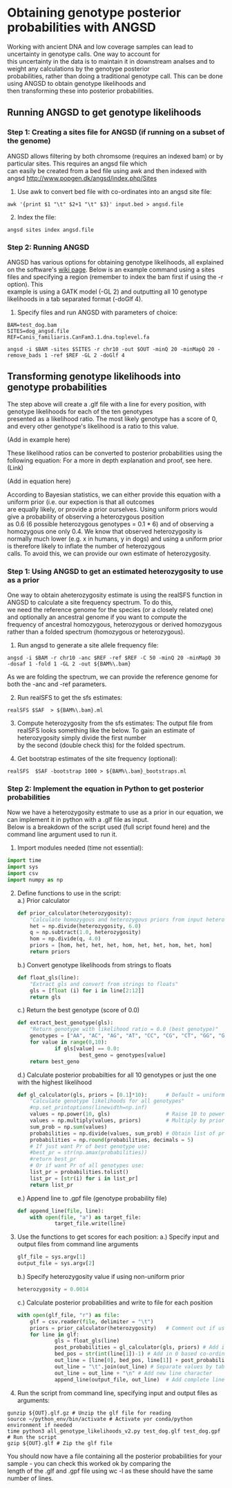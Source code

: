 # Obtaining genotype posterior probabilities with ANGSD

Working with ancient DNA and low coverage samples can lead to uncertainty in genotype calls. One way to account for  
this uncertainty in the data is to maintain it in downstream analses and to weight any calculations by the genotype posterior  
probabilities, rather than doing a traditional genotype call. This can be done using ANGSD to obtain genotype likelihoods and  
then transforming these into posterior probabilities.

## Running ANGSD to get genotype likelihoods

### Step 1: Creating a sites file for ANGSD (if running on a subset of the genome)

ANGSD allows filtering by both chromsome (requires an indexed bam) or by particular sites. This requires an angsd file which  
can easily be created from a bed file using awk and then indexed with angsd http://www.popgen.dk/angsd/index.php/Sites 

1. Use awk to convert bed file with co-ordinates into an angsd site file:
```linux
awk '{print $1 "\t" $2+1 "\t" $3}' input.bed > angsd.file
```
2. Index the file:
```linux
angsd sites index angsd.file
```

### Step 2: Running ANGSD

ANGSD has various options for obtaining genotype likelihoods, all explained on the software's [wiki page](http://www.popgen.dk/angsd/index.php/Genotype_Likelihoods). Below is 
an example command using a sites files and specifying a region (remember to index the bam first if using the -r option). This  
example is using a GATK model (-GL 2) and outputting all 10 genotype likelihoods in a tab separated format (-doGlf 4).

1. Specify files and run ANGSD with parameters of choice:
```linux
BAM=test_dog.bam
SITES=dog_angsd.file
REF=Canis_familiaris.CanFam3.1.dna.toplevel.fa 

angsd -i $BAM -sites $SITES -r chr10 -out $OUT -minQ 20 -minMapQ 20 -remove_bads 1 -ref $REF -GL 2 -doGlf 4
```

## Transforming genotype likelihoods into genotype probabilities

The step above will create a .glf file with a line for every position, with genotype likelihoods for each of the ten genotypes  
presented as a likelihood ratio. The most likely genotype has a score of 0, and every other genotype's likelihood is a ratio
to this value. 

(Add in example here)

These likelihood ratios can be converted to posterior probabilities using the following equation: 
For a more in depth explanation and proof, see here. (Link)

(Add in equation here)

According to Bayesian statistics, we can either provide this equation with a uniform prior (i.e. our expection is that all outcomes  
are equally likely, or provide a prior ourselves. Using uniform priors would give a probability of observing a heterozygous position  
as 0.6 (6 possible heterozygous genotypes = 0.1 * 6) and of observing a homozygous one only 0.4. We know that observed heterozygosity 
is normally much lower (e.g. x in humans, y in dogs) and using a uniform prior is therefore likely to inflate the number of heterozygous  
calls. To avoid this, we can provide our own estimate of heterozygosity. 

### Step 1: Using ANGSD to get an estimated heterozygosity to use as a prior

One way to obtain aheterozygosity estimate is using the realSFS function in ANGSD to calculate a site frequency spectrum. To do this,  
we need the reference genome for the species (or a closely related one) and optionally an ancestral genome if you want to compute the  
frequency of ancestral homozygous, heterozygous or derived homozygous rather than a folded spectrum (homozygous or heterozygous). 

1. Run angsd to generate a site allele frequency file:
```linux
angsd -i $BAM -r chr10 -anc $REF -ref $REF -C 50 -minQ 20 -minMapQ 30 -dosaf 1 -fold 1 -GL 2 -out ${BAM%\.bam}
```  
   As we are folding the spectrum, we can provide the reference genome for both the -anc and -ref parameters.  

2. Run realSFS to get the sfs estimates:
```linux
realSFS $SAF  > ${BAM%\.bam}.ml
```
3. Compute heterozygosity from the sfs estimates:
The output file from realSFS looks something like the below. To gain an estimate of heterozygosity simply divide the first number  
by the second (double check this) for the folded spectrum.

4. Get bootstrap estimates of the site frequency (optional):
```linux
realSFS  $SAF -bootstrap 1000 > ${BAM%\.bam}_bootstraps.ml
```
### Step 2: Implement the equation in Python to get posterior probabilities

Now we have a heterozygosity estmate to use as a prior in our equation, we can implement it in python with a .glf file as input.  
Below is a breakdown of the script used (full script found here) and the command line argument used to run it. 

1. Import modules needed (time not essential):
```python
import time
import sys
import csv
import numpy as np
```
2. Define functions to use in the script:  
    a.) Prior calculator
    ```python
    def prior_calculator(heterozygosity):
        "Calculate homozygous and heterozygous priors from input heterozygosity value"
        het = np.divide(heterozygosity, 6.0)
        q = np.subtract(1.0, heterozygosity)
        hom = np.divide(q, 4.0)
        priors = [hom, het, het, het, hom, het, het, hom, het, hom]
        return priors
    ```
    b.) Convert genotype likelihoods from strings to floats
    ```python
    def float_gls(line):
        "Extract gls and convert from strings to floats"
        gls = [float (i) for i in line[2:12]]
        return gls
    ```
    c.) Return the best genotype (score of 0.0)
    ```python
    def extract_best_genotype(gls):
        "Return genotype with likelihood ratio = 0.0 (best genotype)"
        genotypes = ["AA", "AC", "AG", "AT", "CC", "CG", "CT", "GG", "GT", "TT"] 
        for value in range(0,10):
                if gls[value] == 0.0:
                        best_geno = genotypes[value]
        return best_geno
    ```
    d.) Calculate posterior probabilties for all 10 genotypes or just the one with the highest likelihood
    ```python
    def gl_calculator(gls, priors = [0.1]*10):      # Default = uniform prior
        "Calculate genotype likelihoods for all genotypes"
        #np.set_printoptions(linewidth=np.inf)
        values = np.power(10, gls)                  # Raise 10 to power of gls
        values = np.multiply(values, priors)        # Multiply by prior
        sum_prob = np.sum(values)
        probabilities = np.divide(values, sum_prob) # Obtain list of probabilities by value/sum_prob
        probabilities = np.round(probabilities, decimals = 5)
        # If just want Pr of best genotype use:
        #best_pr = str(np.amax(probabilities))
        #return best_pr
        # Or if want Pr of all genotypes use:
        list_pr = probabilities.tolist()
        list_pr = [str(i) for i in list_pr]
        return list_pr
    ```
    e.) Append line to .gpf file (genotype probability file)
    ```python
    def append_line(file, line):
        with open(file, "a") as target_file:
                target_file.write(line)
    ```
3.  Use the functions to get scores for each position:
    a.) Specify input and output files from command line arguments
    ```python
    glf_file = sys.argv[1]
    output_file = sys.argv[2]
    ```
    b.) Specify heterozygosity value if using non-uniform prior
    ```python
    heterozygosity = 0.0014
    ```
    c.) Calculate posterior probabilities and write to file for each position
    ```python
    with open(glf_file, "r") as file:
        glf = csv.reader(file, delimiter = "\t")
        priors = prior_calculator(heterozygosity)   # Comment out if using uniform prior
        for line in glf:
                gls = float_gls(line)
                post_probabilities = gl_calculator(gls, priors) # Add in priors if not uniform; if uniform just provide gls
                bed_pos = str(int(line[1])-1) # Add in 0 based co-ordinate to convert to bed file
                out_line = [line[0], bed_pos, line[1]] + post_probabilities  
                out_line = "\t".join(out_line) # Separate values by tabs
                out_line = out_line + "\n" # Add new line character
                append_line(output_file, out_line)  # Add complete line to out file

    ```
 4. Run the script from command line, specifying input and output files as arguments:
 ```linux
 gunzip ${OUT}.glf.gz # Unzip the glf file for reading
 source ~/python_env/bin/activate # Activate yor conda/python environment if needed
 time python3 all_genotype_likelihoods_v2.py test_dog.glf test_dog.gpf # Run the script
 gzip ${OUT}.glf # Zip the glf file
 ```
You should now have a file containing all the posterior probabilities for your sample - you can check this worked ok by comparing the  
length of the .glf and .gpf file using wc -l as these should have the same number of lines. 
  
    
    
    




